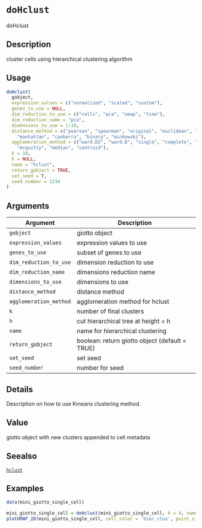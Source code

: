 # `doHclust`

doHclust


## Description

cluster cells using hierarchical clustering algorithm


## Usage

```r
doHclust(
  gobject,
  expression_values = c("normalized", "scaled", "custom"),
  genes_to_use = NULL,
  dim_reduction_to_use = c("cells", "pca", "umap", "tsne"),
  dim_reduction_name = "pca",
  dimensions_to_use = 1:10,
  distance_method = c("pearson", "spearman", "original", "euclidean", "maximum",
    "manhattan", "canberra", "binary", "minkowski"),
  agglomeration_method = c("ward.D2", "ward.D", "single", "complete", "average",
    "mcquitty", "median", "centroid"),
  k = 10,
  h = NULL,
  name = "hclust",
  return_gobject = TRUE,
  set_seed = T,
  seed_number = 1234
)
```


## Arguments

Argument      |Description
------------- |----------------
`gobject`     |     giotto object
`expression_values`     |     expression values to use
`genes_to_use`     |     subset of genes to use
`dim_reduction_to_use`     |     dimension reduction to use
`dim_reduction_name`     |     dimensions reduction name
`dimensions_to_use`     |     dimensions to use
`distance_method`     |     distance method
`agglomeration_method`     |     agglomeration method for hclust
`k`     |     number of final clusters
`h`     |     cut hierarchical tree at height = h
`name`     |     name for hierarchical clustering
`return_gobject`     |     boolean: return giotto object (default = TRUE)
`set_seed`     |     set seed
`seed_number`     |     number for seed


## Details

Description on how to use Kmeans clustering method.


## Value

giotto object with new clusters appended to cell metadata


## Seealso

[`hclust`](#hclust)


## Examples

```r
data(mini_giotto_single_cell)

mini_giotto_single_cell = doHclust(mini_giotto_single_cell, k = 4, name = 'hier_clus')
plotUMAP_2D(mini_giotto_single_cell, cell_color = 'hier_clus', point_size = 3)
```


